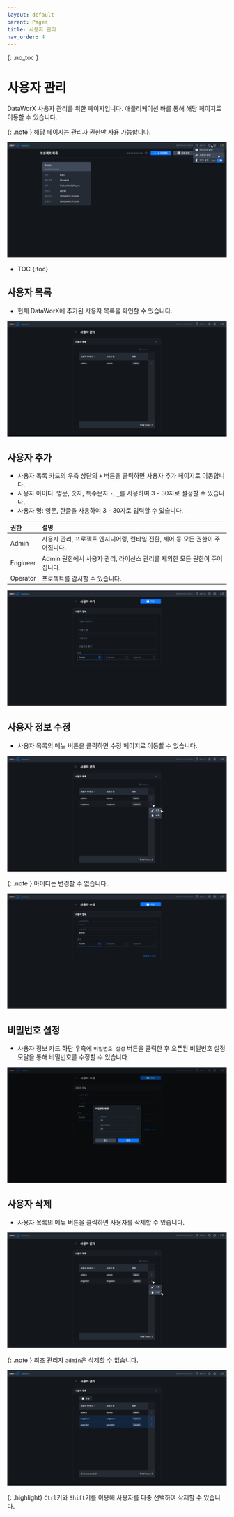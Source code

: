 ```yaml
---
layout: default
parent: Pages
title: 사용자 관리
nav_order: 4
---
```


{: .no_toc }
# 사용자 관리
DataWorX 사용자 관리를 위한 페이지입니다. 애플리케이션 바를 통해 해당 페이지로 이동할 수 있습니다.

{: .note }
해당 페이지는 관리자 권한만 사용 가능합니다.

![Member - Item](./member-item.png)

- TOC
{:toc}


## 사용자 목록
- 현재 DataWorX에 추가된 사용자 목록을 확인할 수 있습니다.

![Member](./member.png)


## 사용자 추가
- 사용자 목록 카드의 우측 상단의 `+` 버튼을 클릭하면 사용자 추가 페이지로 이동합니다.
- 사용자 아이디: 영문, 숫자, 특수문자 `-`, `_`를 사용하여  3 - 30자로 설정할 수 있습니다.
- 사용자 명: 영문, 한글을 사용하여 3 - 30자로 입력할 수 있습니다. 

| 권한     | 설명         |
| :------- | :---------- |
| Admin    | 사용자 관리, 프로젝트 엔지니어링, 런타임 전환, 제어 등 모든 권한이 주어집니다. |
| Engineer | Admin 권한에서 사용자 관리, 라이선스 관리를 제외한 모든 권한이 주어집니다. |
| Operator | 프로젝트를 감시할 수 있습니다. |

![Member - Add](./member-add.png)


## 사용자 정보 수정
- 사용자 목록의 메뉴 버튼을 클릭하면 수정 페이지로 이동할 수 있습니다. 

![Member - Edit Item](./member-edit-item.png)

{: .note }
아이디는 변경할 수 없습니다.

![Member - Edit](./member-edit.png)


## 비밀번호 설정
- 사용자 정보 카드 하단 우측에 `비밀번호 설정` 버튼을 클릭한 후 오픈된 비밀번호 설정 모달을 통해 비밀번호를 수정할 수 있습니다. 

![Member - Password](./member-password.png)


## 사용자 삭제
- 사용자 목록의 메뉴 버튼을 클릭하면 사용자를 삭제할 수 있습니다. 

![Member - Delete](./member-delete.png)

{: .note }
최초 관리자 `admin`은 삭제할 수 없습니다.

![Member - Multi Delete](./member-multi-delete.png)

{: .highlight}
`Ctrl`키와 `Shift`키를 이용해 사용자를 다중 선택하여 삭제할 수 있습니다.


